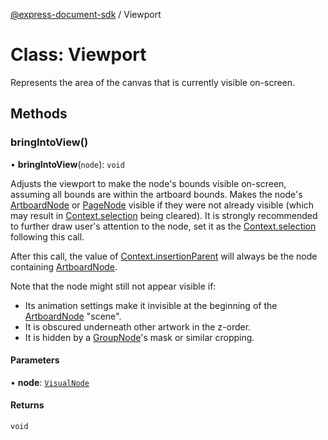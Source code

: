 [@express-document-sdk](../overview.md) / Viewport

# Class: Viewport

Represents the area of the canvas that is currently visible on-screen.

## Methods

### bringIntoView()

• **bringIntoView**(`node`): `void`

Adjusts the viewport to make the node's bounds visible on-screen, assuming all bounds are within the artboard bounds.
Makes the node's [ArtboardNode](ArtboardNode.md) or [PageNode](PageNode.md) visible if they were not already visible
(which may result in [Context.selection](Context.md#selection) being cleared). It is strongly recommended
to further draw user's attention to the node, set it as the [Context.selection](Context.md#selection) following this call.

After this call, the value of [Context.insertionParent](Context.md#insertionparent) will always be the node containing [ArtboardNode](ArtboardNode.md).

Note that the node might still not appear visible if:

  - Its animation settings make it invisible at the beginning of the [ArtboardNode](ArtboardNode.md) "scene".
  - It is obscured underneath other artwork in the z-order.
  - It is hidden by a [GroupNode](GroupNode.md)'s mask or similar cropping.

#### Parameters

• **node**: [`VisualNode`](VisualNode.md)

#### Returns

`void`
